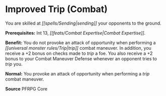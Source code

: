 ﻿---
cssclass: [feats]

---
# Improved Trip (Combat)

You are skilled at _[[spells/Sending|sending]]_ your opponents to the ground.

**Prerequisites:** Int 13, _[[feats/Combat Expertise|Combat Expertise]]_.

**Benefit:** You do not provoke an attack of opportunity when performing a _[[universal monster rules/Trip|trip]]_ combat maneuver. In addition, you receive a +2 bonus on checks made to _trip_ a foe. You also receive a +2 bonus to your Combat Maneuver Defense whenever an opponent tries to _trip_ you.

**Normal:** You provoke an attack of opportunity when performing a _trip_ combat maneuver.

**Source** PFRPG Core